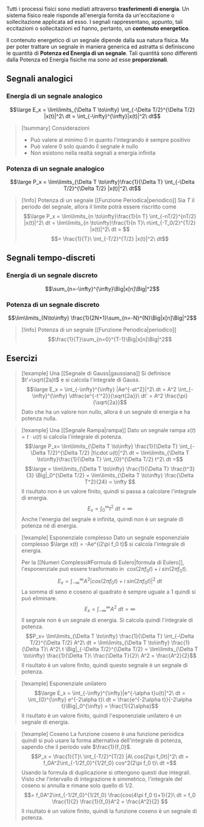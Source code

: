 Tutti i processi fisici sono mediati attraverso **trasferimenti di energia**. Un sistema fisico reale risponde all'energia fornita da un'eccitazione o sollecitazione applicata ad esso. I segnali rappresentano, appunto, tali eccitazioni o sollecitazioni ed hanno, pertanto, un **contenuto energetico**.

Il contenuto energetico di un segnale dipende dalla sua natura fisica. Ma per poter trattare un segnale in maniera generica ed astratta si definiscono le quantità di **Potenza ed Energia di un segnale**. Tali quantità sono differenti dalla Potenza ed Energia fisiche ma sono ad esse **proporzionali**.
## Segnali analogici
### Energia di un segnale analogico
$$\large E_x = \lim\limits_{\Delta T \to\infty} \int_{-\Delta T/2}^{\Delta T/2} |x(t)|^2\ dt = \int_{-\infty}^{\infty}|x(t)|^2\ dt$$
> [!summary] Considerazioni
> - Può valere al minimo $0$ in quanto l'integrando è sempre positivo
> - Può valere $0$ solo quando il segnale è nullo
> - Non esistono nella realtà segnali a energia infinita
### Potenza di un segnale analogico
$$\large P_x = \lim\limits_{\Delta T \to\infty}\frac{1}{\Delta T} \int_{-\Delta T/2}^{\Delta T/2} |x(t)|^2\ dt$$
>[!info] Potenza di un segnale [[Funzione Periodica|periodico]]
>Sia $T$ il periodo del segnale, allora il limite potrà essere riscritto come
>$$\large P_x = \lim\limits_{n \to\infty}\frac{1}{n T} \int_{-nT/2}^{nT/2} |x(t)|^2\ dt = \lim\limits_{n \to\infty}\frac{1}{n T}\ n\int_{-T_0/2}^{T/2} |x(t)|^2\ dt = $$
>$$= \frac{1}{T}\ \int_{-T/2}^{T/2} |x(t)|^2\ dt$$
## Segnali tempo-discreti
### Energia di un segnale discreto

$$\sum_{n=-\infty}^{\infty}\Big|x[n]\Big|^2$$
### Potenza di un segnale discreto
$$\lim\limits_{N\to\infty} \frac{1}{2N+1}\sum_{n=-N}^{N}\Big|x[n]\Big|^2$$
>[!info] Potenza di un segnale [[Funzione Periodica|periodico]]
>$$\frac{1}{T}\sum_{n=0}^{T-1}\Big|x[n]\Big|^2$$
## Esercizi

>[!example] Una [[Segnale di Gauss|gaussiana]]
>Si definisce $t'=\sqrt{2a}t$ e si calcola l'integrale di Gauss.
>$$\large E_x = \int_{-\infty}^{\infty} |Ae^{-at^2}|^2\ dt = A^2 \int_{-\infty}^{\infty} \dfrac{e^{-t'^2}}{\sqrt{2a}}\ dt' = A^2 \frac{\pi}{\sqrt{2a}}$$
>Dato che ha un valore non nullo, allora è un segnale di energia e ha potenza nulla.

> [!example] Una [[Segnale Rampa|rampa]]
> Dato un segnale rampa $x(t) = t\cdot u(t)$ si calcola l'integrale di potenza.
> $$\large P_x= \lim\limits_{\Delta T \to\infty} \frac{1}{\Delta T} \int_{-\Delta T/2}^{\Delta T/2} |t\cdot u(t)|^2\ dt = \lim\limits_{\Delta T \to\infty}\frac{1}{\Delta T} \int_{0}^{\Delta T/2} t^2\ dt =$$
> $$\large = \lim\limits_{\Delta T \to\infty} \frac{1}{\Delta T} \frac{t^3}{3} \Big|_0^{\Delta T/2} = \lim\limits_{\Delta T \to\infty} \frac{\Delta T^2}{24} = \infty $$
> Il risultato non è un valore finito, quindi si passa a calcolare l'integrale di energia.
> $$E_x = \int_{0}^{\infty}t^2\ dt = \infty$$
> Anche l'energia del segnale è infinita, quindi non è un segnale di potenza né di energia.

>[!example] Esponenziale complesso
>Dato un segnale esponenziale complesso $\large x(t) = -Ae^{i2\pi f_0 t}$ si calcola l'integrale di energia.
>
>Per la [[Numeri Complessi#Formula di Eulero|formula di Eulero]], l'esponenziale può essere trasformato in $\ cos(2\pi f_0 t) + i\ sin(2\pi f_0 t)$.
>$$E_x = \int_{-\infty}^{\infty} A^2|cos(2\pi f_0 t) + i\ sin(2\pi f_0 t)|^2\ dt$$
>La somma di seno e coseno al quadrato è sempre uguale a $1$ quindi si può eliminare.
>$$E_x = \int_{-\infty}^{\infty} A^2\ dt = \infty$$
> Il segnale non è un segnale di energia. Si calcola quindi l'integrale di potenza.
> $$P_x= \lim\limits_{\Delta T \to\infty} \frac{1}{\Delta T} \int_{-\Delta T/2}^{\Delta T/2} A^2\ dt = \lim\limits_{\Delta T \to\infty} \frac{1}{\Delta T}\ A^2\ t \Big|_{-\Delta T/2}^{\Delta T/2} = \lim\limits_{\Delta T \to\infty} \frac{1}{\Delta T}\ \frac{\Delta T}{2}\ A^2 = \frac{A^2}{2}$$
> Il risultato è un valore finito, quindi questo segnale è un segnale di potenza.

>[!example] Esponenziale unilatero
>$$\large E_x = \int_{-\infty}^{\infty}|e^{-\alpha t}u(t)|^2\ dt = \int_{0}^{\infty} e^{-2\alpha t}\ dt = \frac{e^{-2\alpha t}}{-2\alpha t}\Big|_0^{\infty} = \frac{1}{2\alpha}$$
>Il risultato è un valore finito, quindi l'esponenziale unilatero è un segnale di energia.

>[!example] Coseno
>La funzione coseno è una funzione periodica quindi si può usare la forma alternativa dell'integrale di potenza, sapendo che il periodo vale $\frac{1}{f_0}$.
>$$P_x = \frac{1}{T}\ \int_{-T/2}^{T/2} |A\ cos(2\pi f_0t)|^2\ dt = f_0A^2\int_{-1/2f_0}^{1/2f_0} cos^2(2\pi f_0 t)\ dt =$$
>Usando la formula di duplicazione si ottengono questi due integrali. Visto che l'intervallo di integrazione è simmetrico, l'integrale del coseno si annulla e rimane solo quello di $1/2$.
>$$= f_0A^2\int_{-1/2f_0}^{1/2f_0} \frac{cos(4\pi f_0 t)+1}{2}\ dt = f_0 \frac{1}{2} \frac{1}{f_0}A^2 = \frac{A^2}{2} $$
>Il risultato è un valore finito, quindi la funzione coseno è un segnale di potenza.
